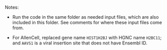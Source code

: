 Notes:

- Run the code in the same folder as needed input files, which are also included in this folder. See comments for where these input files come from.

- For AllenCell, replaced gene name `HIST1H2BJ` with HGNC name `H2BC11`; and `AAVS1` is a viral insertion site that does not have Ensembl ID. 
